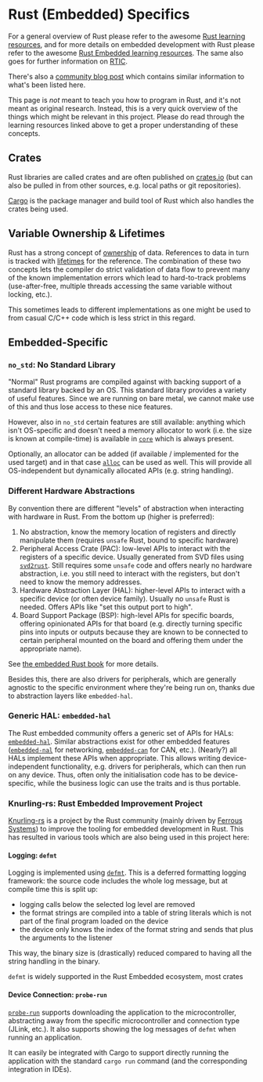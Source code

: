 # Rust (Embedded) Specifics
For a general overview of Rust please refer to the awesome [Rust learning resources](https://www.rust-lang.org/learn),
and for more details on embedded development with Rust please refer to the awesome [Rust Embedded learning resources](https://www.rust-lang.org/what/embedded).
The same also goes for further information on [RTIC](https://rtic.rs/).

There's also a [community blog post](https://www.anyleaf.org/blog/rust-embedded-ecosystem-and-tools) which contains similar
information to what's been listed here.

This page is _not_ meant to teach you how to program in Rust, and it's not meant as original research. Instead, this is
a very quick overview of the things which might be relevant in this project. Please do read through the learning resources
linked above to get a proper understanding of these concepts.

## Crates
Rust libraries are called crates and are often published on [crates.io](https://crates.io/) (but can also be pulled in from
other sources, e.g. local paths or git repositories).

[Cargo](https://doc.rust-lang.org/cargo/) is the package manager and build tool of Rust which also handles the crates
being used.

## Variable Ownership & Lifetimes
Rust has a strong concept of [ownership](https://doc.rust-lang.org/book/ch04-00-understanding-ownership.html) of data.
References to data in turn is tracked with [lifetimes](https://doc.rust-lang.org/book/ch10-03-lifetime-syntax.html) for
the reference. The combination of these two concepts lets the compiler do strict validation of data flow to prevent many
of the known implementation errors which lead to hard-to-track problems (use-after-free, multiple threads accessing
the same variable without locking, etc.).

This sometimes leads to different implementations as one might be used to from casual C/C++ code which is less strict in
this regard.

## Embedded-Specific
### `no_std`: No Standard Library
"Normal" Rust programs are compiled against with backing support of a standard library backed by an OS. This standard
library provides a variety of useful features. Since we are running on bare metal, we cannot make use of this and thus
lose access to these nice features.

However, also in `no_std` certain features are still available: anything which isn't OS-specific and doesn't need a
memory allocator to work (i.e. the size is known at compile-time) is available in [`core`](https://doc.rust-lang.org/core/)
which is always present.

Optionally, an allocator can be added (if available / implemented for the used target) and in that case [`alloc`](https://doc.rust-lang.org/stable/core/alloc/)
can be used as well. This will provide all OS-independent but dynamically allocated APIs (e.g. string handling).

### Different Hardware Abstractions
By convention there are different "levels" of abstraction when interacting with hardware in Rust. From the bottom up (higher is preferred):
1. No abstraction, know the memory location of registers and directly manipulate them (requires `unsafe` Rust, bound to specific hardware)
2. Peripheral Access Crate (PAC): low-level APIs to interact with the registers of a specific device.
   Usually generated from SVD files using [`svd2rust`](https://github.com/rust-embedded/svd2rust/). Still requires some `unsafe` code and offers
   nearly no hardware abstraction, i.e. you still need to interact with the registers, but don't need to know the memory addresses.
3. Hardware Abstraction Layer (HAL): higher-level APIs to interact with a specific device (or often device family).
   Usually no `unsafe` Rust is needed. Offers APIs like "set this output port to high".
4. Board Support Package (BSP): high-level APIs for specific boards, offering opinionated APIs for that board (e.g. directly
   turning specific pins into inputs or outputs because they are known to be connected to certain peripheral mounted on the board
   and offering them under the appropriate name).

See [the embedded Rust book](https://docs.rust-embedded.org/book/start/registers.html) for more details.

Besides this, there are also drivers for peripherals, which are generally agnostic to the specific environment where
they're being run on, thanks due to abstraction layers like `embedded-hal`.

### Generic HAL: `embedded-hal`
The Rust embedded community offers a generic set of APIs for HALs: [`embedded-hal`](https://github.com/rust-embedded/embedded-hal).
Similar abstractions exist for other embedded features ([`embedded-nal`](https://github.com/rust-embedded-community/embedded-nal)
for networking, [`embedded-can`](https://github.com/rust-embedded/embedded-hal/tree/master/embedded-can) for CAN, etc.).
(Nearly?) all HALs implement these APIs when appropriate. This allows writing device-independent functionality,
e.g. drivers for peripherals, which can then run on any device.
Thus, often only the initialisation code has to be device-specific, while the business logic can use the traits and is thus portable. 

### Knurling-rs: Rust Embedded Improvement Project
[Knurling-rs](https://knurling.ferrous-systems.com/) is a project by the Rust community (mainly driven by
[Ferrous Systems](https://ferrous-systems.com/)) to improve the tooling for embedded development in Rust.
This has resulted in various tools which are also being used in this project here:

#### Logging: `defmt`
Logging is implemented using [`defmt`](https://defmt.ferrous-systems.com/). This is a deferred formatting logging framework:
the source code includes the whole log message, but at compile time this is split up:
* logging calls below the selected log level are removed
* the format strings are compiled into a table of string literals which is not part of the final program loaded on the device
* the device only knows the index of the format string and sends that plus the arguments to the listener

This way, the binary size is (drastically) reduced compared to having all the string handling in the binary.

`defmt` is widely supported in the Rust Embedded ecosystem, most crates 

#### Device Connection: `probe-run`
[`probe-run`](https://crates.io/crates/probe-run) supports downloading the application to the microcontroller, abstracting
away from the specific microcontroller and connection type (JLink, etc.). It also supports showing the log messages of
`defmt` when running an application.

It can easily be integrated with Cargo to support directly running the application with the standard `cargo run` command
(and the corresponding integration in IDEs).
